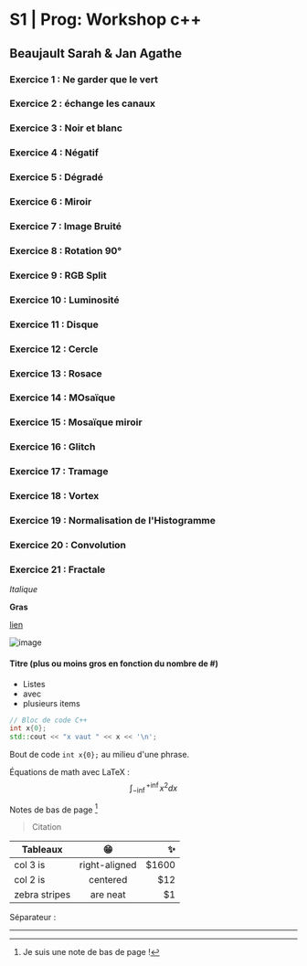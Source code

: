 # S1 | Prog: Workshop c++
## Beaujault Sarah & Jan Agathe

### Exercice 1 : Ne garder que le vert
### Exercice 2 : échange les canaux
### Exercice 3 : Noir et blanc
### Exercice 4 : Négatif
### Exercice 5 : Dégradé
### Exercice 6 : Miroir
### Exercice 7 : Image Bruité
### Exercice 8 : Rotation 90°
### Exercice 9 : RGB Split
### Exercice 10 : Luminosité
### Exercice 11 : Disque
### Exercice 12 : Cercle
### Exercice 13 : Rosace
### Exercice 14 : MOsaïque
### Exercice 15 : Mosaïque miroir
### Exercice 16 : Glitch
### Exercice 17 : Tramage
### Exercice 18 : Vortex
### Exercice 19 : Normalisation de l'Histogramme
### Exercice 20 : Convolution
### Exercice 21 : Fractale

*Italique*

**Gras**

[lien](https://github.com/dsmtE/Learn--cpp_programming)

![image](./output/pouet.png)

#### Titre (plus ou moins gros en fonction du nombre de #)

- Listes
- avec
- plusieurs items

```cpp
// Bloc de code C++
int x{0};
std::cout << "x vaut " << x << '\n';
```

Bout de code `int x{0};` au milieu d'une phrase.

Équations de math avec LaTeX :
$$
\int_{-\inf{}}^{+\inf{}} x^2 dx
$$

Notes de bas de page [^1]

[^1]: Je suis une note de bas de page !

> Citation

| Tableaux      | 😁        | ✨  |
| ------------- |:-------------:| -----:|
| col 3 is      | right-aligned | $1600 |
| col 2 is      | centered      |   $12 |
| zebra stripes | are neat      |    $1 |

Séparateur :

---
